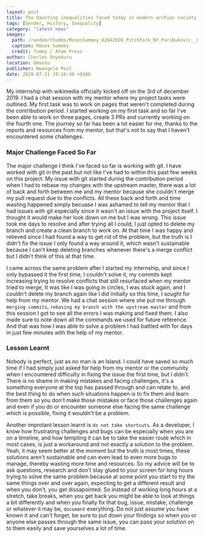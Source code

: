```yaml
---
layout: post
title: The Daunting inequalities faced today in modern archiac society
tags: [Gender, History, Inequality]
category: "latest news"
images:
  path: /random/thumbs/MosesSummey_02042020_Pitchfork_NY_PariDukovic__01986.jpg
  caption: Moses Summey
  credit: Tommy / Afam Press
author: Charles Onyekuru
location: Umuozu
publisher: Nwangele Post
date: 2020-07-21 19:16:49 +0100
---
```


My internship with wikimedia officially kicked off on the 3rd of december 2019. I had a chat session with my mentor where my project tasks were outlined. My first task was to work on pages that weren't completed during the contribution period. I started working on my first task and so far I've been able to work on three pages, create 3 PRs and currently working on the fourth one. The journey so far has been a lot easier for me, thanks to the reports and resources from my mentor, but that's not to say that I haven't encountered some challenges.

### Major Challenge Faced So Far

The major challenge I think I've faced so far is working with git. I have worked with git in the past but not like I've had to within this past few weeks on this project. My issue with git started during the contribution period when I had to rebase my changes with the upstream master, there was a lot of back and forth between me and my mentor because she couldn't merge my pull request due to the conflicts. All these back and forth and time wasting happened simply becuase I was ashamed to tell my mentor that I had issues with git especially since it wasn't an issue with the project itself. I thought it would make her look down on me but I was wrong.  This issue took me days to resolve and after trying all I could, I just opted to delete my branch and create a clean branch to work on. At that time I was happy and relieved since I had found a way to get rid of the problem, but the truth is I didn't fix the issue I only found a way around it, which wasn't sustainable because I can't keep deleting branches whenever there's a merge conflict but I didn't think of this at that time.

I came across the same problem after I started my internship, and since I only bypassed it the first time, I couldn't solve it, my commits kept increasing trying to resolve conflicts that still resurfaced when my mentor tried to merge, It was like I was going in circles, I was stuck again, and I couldn't delete my branch again like I did initially so this time, I sought for help from my mentor. We had a chat session where she put me through `merging commits`, `rebasing my branch with the upstream master` and from this session I got to see all the errors I was making and fixed them. I also made sure to note down all the commands we used for future reference. And that was how I was able to solve a problem I had battled with for days in just few minutes with the help of my mentor.

### Lesson Learnt

Nobody is perfect, just as no man is an Island. I could have saved so much time if I had simply just asked for help from my mentor or the community when I encountered difficulty in fixing the issue the first time, but I didn't. There is no shame in making mistakes and facing challenges, it's a something everyone at the top has passed through and can relate to, and the best thing to do when such situations happen is to fix them and learn from them so you don't make those mistakes or face those challenges again and even if you do or encounter someone else facing the same challenge which is possible, fixing it wouldn't be a problem. 

Another improtant lesson learnt is `do not take shortcuts`. As a developer, I know how frustrating challenges and bugs can be especially when you are on a timeline, and how tempting it can be to take the easier route which in most cases, is just a workaround and not exactly a solution to the problem. Yeah, it may seem better at the moment but the truth is most times, these solutions aren't sustainable and can even lead to even more bugs to manage, thereby wasting more time and resources. So my advice will be to ask questions, research and don't stay glued to your screen for long hours trying to solve the same problem because at some point you start to try the same things over and over again, expecting to get a different result and when you don't, you get dissapointed. So instead of working long hours at a stretch, take breaks, when you get back you might be able to look at things a bit differently and when you finally fix that bug, issue, mistake, challenge or whatever it may be, `document` everything. Do not just assume you have known it and can't forget, be sure to put down your findings so when you or anyone else passes through the same issue, you can pass your solution on to them easily and save yourselves a lot of time.
